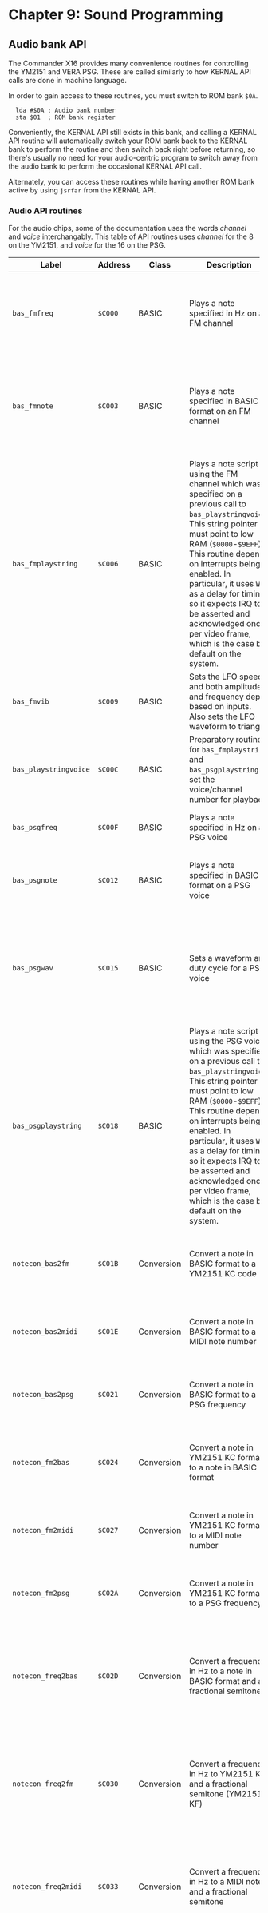 # Chapter 9: Sound Programming

## Audio bank API

The Commander X16 provides many convenience routines for controlling the YM2151 and VERA PSG. These are called similarly to how KERNAL API calls are done in machine language.

In order to gain access to these routines, you must switch to ROM bank `$0A`.

```
  lda #$0A ; Audio bank number
  sta $01  ; ROM bank register
```

Conveniently, the KERNAL API still exists in this bank, and calling a KERNAL API routine will automatically switch your ROM bank back to the KERNAL bank to perform the routine and then switch back right before returning, so there's usually no need for your audio-centric program to switch away from the audio bank to perform the occasional KERNAL API call.

Alternately, you can access these routines while having another ROM bank active by using `jsrfar` from the KERNAL API.

### Audio API routines

For the audio chips, some of the documentation uses the words *channel* and *voice* interchangably. This table of API routines uses *channel* for the 8 on the YM2151, and *voice* for the 16 on the PSG.

| Label | Address | Class | Description | Inputs | Returns | Preserves |
|-|-|-|-|-|-|-|
| `bas_fmfreq` | `$C000` | BASIC | Plays a note specified in Hz on an FM channel | .A = channel <br/> .X .Y = 16-bit frequency in Hz <br/> .C clear = normal <br/> .C set = no retrigger | .C clear = success <br/> .C set = error | none |
| `bas_fmnote` | `$C003` | BASIC | Plays a note specified in BASIC format on an FM channel | .A = channel <br/> .X = note (BASIC format) </br> .Y = fractional semitone <br/> .C clear = normal <br/> .C set = no retrigger | .C clear = success <br/> .C set = error | none |
| `bas_fmplaystring` | `$C006` | BASIC | Plays a note script using the FM channel which was specified on a previous call to `bas_playstringvoice`. This string pointer must point to low RAM (`$0000`-`$9EFF`). This routine depends on interrupts being enabled. In particular, it uses `WAI` as a delay for timing, so it expects IRQ to be asserted and acknowledged once per video frame, which is the case by default on the system. | .A = string length <br/> .X .Y = pointer to string | none | none |
| `bas_fmvib` | `$C009` | BASIC | Sets the LFO speed and both amplitude and frequency depth based on inputs. Also sets the LFO waveform to triangle. | .A = speed </br> .X = PMD/AMD depth | .C clear = success <br/> .C set = error | none |
| `bas_playstringvoice` | `$C00C` | BASIC | Preparatory routine for `bas_fmplaystring` and `bas_psgplaystring` to set the voice/channel number for playback | .A = PSG/YM voice/channel | none | .A .X |
| `bas_psgfreq` | `$C00F` | BASIC | Plays a note specified in Hz on a PSG voice | .A = voice <br/> .X .Y = 16-bit frequency | .C clear = success <br/> .C set = error | none |
| `bas_psgnote` | `$C012` | BASIC | Plays a note specified in BASIC format on a PSG voice | .A = voice <br/> .X = note (BASIC format) </br> .Y = fractional semitone | .C clear = success <br/> .C set = error | none |
| `bas_psgwav` | `$C015` | BASIC | Sets a waveform and duty cycle for a PSG voice | .A = voice </br> .X 0-63 = Pulse, 1/128 - 64/128 duty cycle <br/> .X 64-127 = Sawtooth <br/> .X 128-191 = Triangle <br/> .X 192-255 = Noise | .C clear = success <br/> .C set = error | none |
| `bas_psgplaystring` | `$C018` | BASIC | Plays a note script using the PSG voice which was specified on a previous call to `bas_playstringvoice`. This string pointer must point to low RAM (`$0000`-`$9EFF`). This routine depends on interrupts being enabled. In particular, it uses `WAI` as a delay for timing, so it expects IRQ to be asserted and acknowledged once per video frame, which is the case by default on the system. | .A = string length <br/> .X .Y = pointer to string | none | none |
| `notecon_bas2fm` | `$C01B` | Conversion | Convert a note in BASIC format to a YM2151 KC code | .X = note (BASIC format) | .X = note (YM2151 KC) <br/> .C clear = success <br/> .C set = error | .Y |
| `notecon_bas2midi` | `$C01E` | Conversion | Convert a note in BASIC format to a MIDI note number | .X = note (BASIC format) | .X = MIDI note <br/> .C clear = success <br/> .C set = error | .Y |
| `notecon_bas2psg` | `$C021` | Conversion | Convert a note in BASIC format to a PSG frequency | .X = note (BASIC format) <br/> .Y = fractional semitone | .X .Y = PSG frequency <br/> .C clear = success <br/> .C set = error | none |
| `notecon_fm2bas` | `$C024` | Conversion | Convert a note in YM2151 KC format to a note in BASIC format | .X = YM2151 KC  | .X = note (BASIC format) <br/> .C clear = success <br/> .C set = error | .Y |
| `notecon_fm2midi` | `$C027` | Conversion | Convert a note in YM2151 KC format to a MIDI note number | .X = YM2151 KC  | .X = MIDI note <br/> .C clear = success <br/> .C set = error | .Y |
| `notecon_fm2psg` | `$C02A` | Conversion | Convert a note in YM2151 KC format to a PSG frequency | .X = YM2151 KC <br/> .Y = fractional semitone | .X .Y = PSG frequency <br/> .C clear = success <br/> .C set = error | none |
| `notecon_freq2bas` | `$C02D` | Conversion | Convert a frequency in Hz to a note in BASIC format and a fractional semitone | .X .Y = 16-bit frequency in Hz | .X = note (BASIC format) <br/> .Y = fractional semitone <br/> .C clear = success <br/> .C set = error | none |
| `notecon_freq2fm` | `$C030` | Conversion | Convert a frequency in Hz to YM2151 KC and a fractional semitone (YM2151 KF) | .X .Y = 16-bit frequency in Hz | .X = YM2151 KC <br/> .Y = fractional semitone (YM2151 KF) <br/> .C clear = success <br/> .C set = error | none |
| `notecon_freq2midi` | `$C033` | Conversion | Convert a frequency in Hz to a MIDI note and a fractional semitone | .X .Y = 16-bit frequency in Hz | .X = MIDI note <br/> .Y = fractional semitone <br/> .C clear = success <br/> .C set = error | none |
| `notecon_freq2psg` | `$C036` | Conversion | Convert a frequency in Hz to a VERA PSG frequency | .X .Y = 16-bit frequency in Hz | .X .Y = 16-bit frequency in VERA PSG format <br/> .C clear = success <br/> .C set = error | none |
| `notecon_midi2bas` | `$C039` | Conversion | Convert a MIDI note to a note in BASIC format | .X = MIDI note | .X = note (BASIC format) <br/> .C clear = success <br/> .C set = error | .Y |
| `notecon_midi2fm` | `$C03C` | Conversion | Convert a MIDI note to a YM2151 KC | .X = MIDI note | .X = YM2151 KC <br/> .C clear = success <br/> .C set = error | .Y |
| `notecon_midi2psg` | `$C03F` | Conversion | Convert a MIDI note and fractional semitone to a PSG frequency | .X = MIDI note <br/> .Y = fractional semitone | .X .Y = 16-bit frequency in VERA PSG format <br/> .C clear = success <br/> .C set = error | none |
| `notecon_psg2bas` | `$C042` | Conversion | Convert a frequency in VERA PSG format to a note in BASIC format and a fractional semitone | .X .Y = 16-bit frequency in VERA PSG format | .X = note (BASIC format) <br/> .Y = fractional semitone <br/> .C clear = success <br/> .C set = error | none |
| `notecon_psg2fm` | `$C045` | Conversion | Convert a frequency in VERA PSG format to YM2151 KC and a fractional semitone (YM2151 KF) | .X .Y = 16-bit frequency in VERA PSG format | .X = YM2151 KC <br/> .Y = fractional semitone (YM2151 KF) <br/> .C clear = success <br/> .C set = error | none |
| `notecon_psg2midi` | `$C048` | Conversion | Convert a frequency in VERA PSG format to a MIDI note and a fractional semitone | .X .Y = 16-bit frequency in VERA PSG format | .X = MIDI note <br/> .Y = fractional semitone <br/> .C clear = success <br/> .C set = error | none |
| `psg_init` | `$C04B` | VERA PSG | Initialize the state of the PSG. Silence all voices. Reset the attenuation levels to 0. Set "playstring" defaults including `O4`, `T120`, `S1`, and `L4`. Set all PSG voices to the pulse waveform at 50% duty with panning set to both L+R | none | none | none |
| `psg_playfreq` | `$C04E` | VERA PSG | Turn on a PSG voice at full volume (factoring in attenuation) and set its frequency | .A = voice <br/> .X .Y = 16 bit frequency in VERA PSG format | none | none |
| `psg_read` | `$C051` | VERA PSG | Read a value from one of the VERA PSG registers. If the selected register is a volume register, return either the cooked value (attenuation applied) or the raw value (as received by `psg_write` or `psg_setvol`, or as set by `psg_playfreq`) depending on the state of the carry flag | .X = PSG register address (offset from `$1F9C0`) <br/> .C clear = if volume, return raw <br/> .C set = if volume, return cooked | .A = register value | .X |
| `psg_setatten` | `$C054` | VERA PSG | Set the attenuation value for a PSG voice. The valid range is from `$00` (full volume) to `$3F` (fully muted). API routines which affect volume will deduct the attenuation value from the intended volume before setting it. Calls to this routine while a note is playing will change the output volume of the voice immediately. This control can be considered a "master volume" for the voice. | .A = voice <br/> .X = attenuation | none | none |
| `psg_setfreq` | `$C057` | VERA PSG | Set the frequency of a PSG voice without changing any other attributes of the voice | .A = voice <br/> .X .Y = 16 bit frequency in VERA PSG format | none | none |
| `psg_setpan` | `$C05A` | VERA PSG | Set the simple panning for the voice. A value of `0` will silence the voice entirely until another pan value is set. | .A = voice <br/> .X 0 = none <br/> .X 1 = left <br/> .X 2 = right <br/> .X 3 = both | none | none |
| `psg_setvol` | `$C05D` | VERA PSG | Set the volume for the voice. The volume that's written to the VERA has attenuation applied. Valid volumes range from `$00` to `$3F` inclusive | .A = voice <br/> .X = volume | none | none |
| `psg_write` | `$C060` | VERA PSG | Write a value to one of the VERA PSG registers. If the selected register is a volume register, attenuation will be applied before the value is written to the VERA | .A = value <br/>.X = PSG register address (offset from `$1F9C0`) | none | .A .X |
| `ym_init` | `$C063` | YM2151 | Initialize the state of the YM chip. Silence all channels by setting the release part of the ADSR envelope to max and then setting all channels to released. Reset all attenuation levels to 0. Set "playstring" defaults including `O4`, `T120`, `S1`, and `L4`. Set panning for all channels set to both L+R. Reset LFO state. Set all of the other registers to `$00` | none | .C clear = success <br/> .C set = error | none |
| `ym_loaddefpatches` | `$C066` | YM2151 | Load a default set of patches into the 8 channels.<br/> `C0: Piano (0)`<br/>`C1: E. Piano (5)`<br/>`C2: Vibraphone (11)`<br/>`C3: Fretless (35)`<br/> `C4: Violin (40)`<br/>`C5: Trumpet (56)`<br/>`C6: Blown Bottle (76)`<br/>`C7: Fantasia (88)` | none | .C clear = success <br/> .C set = error | none |
| `ym_loadpatch` | `$C069` | YM2151 | Load into a channel a patch preset by number (0-161) from the audio bank, or from an arbitrary memory location. High RAM addresses (`$A000`-`$BFFF`) are accepted in this mode. | .A = channel<br/>.C clear = .X .Y = patch address<br/>.C set = .X = patch number | .C clear = success <br/> .C set = error | none |
| `ym_loadpatchlfn` | `$C06C` | YM2151 | Load patch into a channel by way of an open logical file number. This routine will read 26 bytes from the open file, or possibly fewer bytes if there's an error condition. The routine will leave the file open on return. On return if .C is set, check .A for the error code. | .A = channel<br/>.X = Logical File Number | .C clear = success <br/> .C set .A=0 = YM error <br/> .C set .A&3=2 = read timeout <br/> .C set .A&3=3 = file not open<br/> .C set .A&64=64 = EOF<br/> .C set .A&128=128 = device not present | none |
| `ym_playdrum` | `$C06F` | YM2151 | Load a patch associated with a MIDI drum note number and trigger it on a channel. Valid drum note numbers mirror the General MIDI percussion standard and range from 25 (Snare Roll) through 87 (Open Surdo). Note 0 will release the note. After the drum is played, the channel will still contain the patch for the drum sound and thus may not sound musical if you attempt to play notes on it before loading another instrument patch. | .A = channel<br/>.X = drum note | .C clear = success <br/> .C set = error | none |
| `ym_playnote` | `$C072` | YM2151 | Set a KC/KF on a channel and optionally trigger it. | .A = channel<br/>.X = KC<br/>.Y = KF (fractional semitone)<br/>.C clear = trigger<br/>.C set = no trigger | .C clear = success <br/> .C set = error | none |
| `ym_setatten` | `$C075` | YM2151 | Set the attenuation value for a channel. The valid range is from `$00` (full volume) to `$7F` (fully muted). API routines which affect TL or CON will add the attenuation value from the intended TL on operators that are carriers before setting it. Calls to this routine will change the TL of the channel's carriers immediately. This control can be considered a "master volume" for the channel. | .A = channel <br/> .X = attenuation | .C clear = success <br/> .C set = error | .A .X |
| `ym_setdrum` | `$C078` | YM2151 | Load a patch associated with a MIDI drum note number and set the KC/KF for it on a channel. Called by `ym_playdrum`. | .A = channel<br/>.X = drum note | .C clear = success <br/> .C set = error | none |
| `ym_setnote` | `$C07B` | YM2151 | Set a KC/KF on a channel. Called by `ym_playnote`. | .A = channel<br/>.X = KC<br/>.Y = KF (fractional semitone) | .C clear = success <br/> .C set = error | none |
| `ym_setpan` | `$C07E` | YM2161 | Set the simple panning for the channel. A value of `0` will silence the channel entirely until another pan value is set. | .A = channel <br/> .X 0 = none <br/> .X 1 = left <br/> .X 2 = right <br/> .X 3 = both | .C clear = success <br/> .C set = error | none |
| `ym_read` | `$C081` | YM2151 | Read a value from the in-RAM shadow of one of the YM2151 registers. The YM2151's internal registers cannot be read from, but this API keeps state of what was written, so this routine will be able to retrieve chip values for you. If the selected register is a TL register, return either the cooked value (attenuation applied) or the raw value (as received by `ym_write`) depending on the state of the carry flag | .X = YM2151 register address <br/> .C clear = if TL, return raw <br/> .C set = if TL, return cooked | .A = register value<br/>.C clear = success <br/> .C set = error | .X |
| `ym_release` | `$C084` | YM2161 | Release a note on a channel. If a note is not playing, this routine has no tangible effect | .A = channel | .C clear = success <br/> .C set = error | none |
| `ym_trigger` | `$C087` | YM2161 | Trigger the currently configured note on a channel, optionally releasing the channel first depending on the state of the carry flag. | .A = channel <br/>.C clear = release first<br/> .C set = no release | .C clear = success <br/> .C set = error | none |
| `ym_write` | `$C08A` | YM2151 | Write a value to one of the YM2151 registers and to the in-RAM shadow copy. If the selected register is a TL register, attenuation will be applied before the value is written. Writes which affect which operators are carriers will have TL values for that channel appropriately recalculated and rewritten | .A = value <br/>.X = YM register address | .C clear = success <br/> .C set = error | .A .X |

## Direct communication with the YM2151 and VERA PSG vs API

Use of the API routines above is not required to access the capabilities of the sound chips. However, mixing raw writes to a chip and API access for the same chip is not recommended, particularly where PSG volumes and YM2151 TL and RLFBCON registers are concerned. The API processes volumes, calculating attenuation and adjusting the output volume accordingly, and the API will be oblivious to direct manipulation of the sound chips.

The sections below describe how to do raw access to the sound chips outside of the API.


## VERA PSG and PCM Programming

* For VERA PSG and PCM, refer to the [VERA Programmer's Reference](VERA%20Programmer's%20Reference.md).

## YM2151 (OPM) FM Synthesis

The Yamaha YM2151 (OPM) sound chip is an FM synthesizer ASIC in the Commander X16.
It is connected to the system bus at I/O address `0x9F40` (address register) and at `0x9F41` (data register). It has 8 independent voices with 4 FM operators each. Each
voice is capable of left/right/both audio channel output. The four operators of each channel may be connected in one of 8 pre-defined "connection algorithms" in order to produce a wide variety of timbres.

### YM2151 Communication:

There are 3 basic operations to communicate with the YM chip: Reading its status,
address select, and data write. These are performed by reading from or writing to
one of the two I/O addresses as follows:

Address|Name|Read Action|Write Action
--|--|-----|-----
0x9F40|`YM_address`|Undefined (returns ?)|Selects the internal register address where data is written.
0x9F41|`YM_data`|Returns the `YM_status` byte|Writes the value into the currently-selected internal address.

The values stored in the YM's internal registers are write-only. If you need
to know the values in the registers, you must store a copy of the values somewhere in memory as you write updates to the YM.

### YM Write Procedure

1. Ensure YM is not busy (see Write Timing below).
2. Select the desired internal register address by writing it into `YM_address`.
3. Write the new value for this register into `YM_data`.

*Note:* You may write into the same register multiple times without repeating a write to `YM_address`. The same register will be updated with each data write.

### Write Timing: ###

**The YM2151 is sensitive to the speed at which you write data into it. If you
make writes when it is not ready to receive them, they will be dropped and the sound output will be corrupted.**

You must include a delay between writes to the address select register ($9F40) and the subsequent data write. 10 CPU cycles is the recommended minimum delay.


The YM becomes `BUSY` for approximately 150 CPU cycles' (at 8Mhz) whenever it receives a data write. *Any writes into YM_data during this `BUSY` period will be ignored!*

In order to avoid this, you can use the `BUSY` flag which is bit 7 of the `YM status` byte. Read the status byte from `YM_data` (0x9F41). If the top bit (7) is set, the YM may not be written into at this time. Note that it is not *required* that you read `YM_status`, only that writes occur no less than ~150 CPU cycles apart. For instance, BASIC executes slowly enough that you are in no danger of writing into the YM too quickly, so BASIC programs may skip checking `YM_status`.

Lastly, the `BUSY` flag sometimes takes a (very) short period before it goes high. This has only been observed when IMMEDIATELY polling the flag after a write into `YM_data.` As long as your code does not do so, this quirk should not be an issue.

### Example Code: ###

  **Assembly Language:**

    check_busy:
      BIT YM_data      ; check busy flag
      BMI check_busy   ; wait until busy flag is clear
      LDA #$08         ; Select YM register $08 (Key-Off/On)
      STA YM_addr      ;
      NOP              ;<-+
      NOP              ;  |
      NOP              ;  +--slight pause before writing data
      NOP              ;  |
      NOP              ;<-+
      LDA #$04         ; Write $04 (Release note on channel 4).
      STA YM_data
      RTS

  **BASIC:**

    10 YA=$9F40      : REM YM_ADDRESS
    20 YD=$9F41      : REM YM_DATA
    30 POKE YA,$29   : REM CHANNEL 1 NOTE SELECT
    40 POKE YD,$4A   : REM SET NOTE = CONCERT A
    50 POKE YA,$08   : REM SELECT THE KEY ON/OFF REGISTER
    60 POKE YD,$00+1 : REM RELEASE ANY NOTE ALREADY PLAYING ON CHANNEL 1
    70 POKE YD,$78+1 : REM KEY-ON VOICE 1 TO PLAY THE NOTE
    80 FOR I=1 TO 100 : NEXT I : REM DELAY WHILE NOTE PLAYS
    90 POKE YD,$00+1 : REM RELEASE THE NOTE

## YM2151 Internal Addressing

The YM register address space can be thought of as being divided into 3 ranges:

Range|Type|Description
--|---|----
00 .. 1F|Global Values|Affect individual global parameters such as LFO frequency, noise enable, etc.
20 .. 3F|Channel CFG|Parameters in groups of 8, one per channel. These affect the whole channel.
40 .. FF|Operator CFG|Parameters in groups of 32 - these map to individual operators of each voice.

## YM2151 Register Map

#### Global Settings:
<table>
  <tr>
    <th rowspan="2">Addr</th>
    <th rowspan="2">Register</th>
    <th colspan="8">Bits</th>
    <th rowspan="2">Description</th>
  </tr>
  <tr>
    <th>7</th>
    <th>6</th>
    <th>5</th>
    <th>4</th>
    <th>3</th>
    <th>2</th>
    <th>1</th>
    <th>0</th>
  </tr>
  <tr>
    <td>$01</td>
    <td>Test Register</td>
    <td>!</td>
    <td>!</td>
    <td>!</td>
    <td>!</td>
    <td>!</td>
    <td>!</td>
    <TD>LR</TD>
    <td>!</td>
    <td>
      Bit 1 is the LFO reset bit. Setting it disables the LFO and holds the oscillator at 0. Clearing it enables the LFO.<br />
      All other bits control various test functions and should not be written into.
    </td>
  </tr>
  <tr>
    <td>$08</td>
    <td>Key Control</td>
    <td>.</td>
    <td>C2</td>
    <td>M2</td>
    <td>C1</td>
    <td>M1</td>
    <td colspan="3">CHA</td>
    <td>
      Starts and Releases notes on the 8 channels.<br />
      Setting/Clearing bits for M1,C1,M2,C2 controls the key state
      for those operators on channel CHA.<br />
      NOTE: The operator order is different than the order they
      appear in the Operator configuration registers!
    </td>
  </tr>
  <tr>
    <td>$0F</td>
    <td>Noise Control</td>
    <td>NE</td>
    <td>.</td>
    <td>.</td>
    <td colspan="5">NFRQ</td>
    <td>
      NE = Noise Enable<br />
      NFRQ = Noise Frequency<br />
      When eabled, C2 of channel 7 will use a noise waveform instead
      of a sine waveform.
    </td>
  </tr>
  <tr>
    <td>$10</td>
    <td>Ta High</td>
    <td colspan="8">CLKA1</td>
    <td>Top 8 bits of Timer A period setting</td>
  </tr>
  <tr>
    <td>$11</td>
    <td>Ta Low</td>
    <td>.</td>
    <td>.</td>
    <td>.</td>
    <td>.</td>
    <td>.</td>
    <td>.</td>
    <td colspan="2">CLKA2</td>
    <td>Bottom 2 bits of Timer A period setting</td>
  </tr>
  <tr>
    <td>$12</td>
    <td>Timer B</td>
    <td colspan="8">CLKB</td>
    <td>Timer B period setting</td>
  </tr>
  <tr>
    <td colspan="2"></td>
    <th>7</th>
    <th>6</th>
    <th>5</th>
    <th>4</th>
    <th>3</th>
    <th>2</th>
    <th>1</th>
    <th>0</th>
    <td></td>
  </tr>

  <tr>
    <td>$14</td>
    <td>IRQ Control</td>
    <td>CSM</td>
    <td>.</td>
    <td colspan="2">Clock ACK</td>
    <td colspan="2">IRQ EN</td>
    <td colspan="2">Clock Start</td>
    <td>
      CSM: When a timer expires, trigger note key-on for all channels.<br />
      For the other 3 fields, lower bit = Timer A, upper bit = Timer B.<br />
      Clock ACK: clears the timer's bit in the YM_status byte and acknowledges the IRQ.<br />
    </td>
  </tr>
  <tr>
    <td>$18</td>
    <td>LFO Freq.</td>
    <td colspan="8">LFRQ</td>
    <td>Sets LFO frequency.<br />
    $00 = ~0.008Hz<br />
    $FF = ~32.6Hz</td>
  </tr>
  <tr>
    <td rowspan="2">$19</td>
    <td rowspan="2">LFO Amplitude</td>
    <td>0</td>
    <td colspan="7">AMD</td>
    <td rowspan="2">
      AMD = Amplitude Modulation Depth<br />
      PMD = Phase Modulation (vibrato) Depth<br />
      Bit 7 determines which parameter is being set when writing into
      this register.
    </td>
  </tr>
  <tr>
    <td>1</td>
    <td colspan="7">PMD
  <tr>
    <td>$1B</td>
    <td>CT / LFO Waveform</td>
    <td colspan="2">CT</td>
    <td>.</td>
    <td>.</td>
    <td>.</td>
    <td>.</td>
    <td colspan="2">W</td>
    <td>
      CT: sets output pins CT1 and CT1 high or low. (not connected to anything in X16)<br />
      W: LFO Waveform: 0-4 = Saw, Square, Triange, Noise<br />
      For sawtooth: PM->////  AM->\\\\
    </td>
  </tr>
</table>




#### Channel CFG Registers:
<table>
  <tr>
    <th rowspan="2">Register Range</th>
    <th colspan="8">Register bits</th>
    <th rowspan="2">Description
  </tr>
  <tr>
    <th>7</th>
    <th>6</th>
    <th>5</th>
    <th>4</th>
    <th>3</th>
    <th>2</th>
    <th>1</th>
    <th>0</th>
  </tr>
  <tr>
    <td>$20 + channel</td>
    <td colspan="2">RL</td>
    <td colspan="3">FB</td>
    <td colspan="3">CON</td>
    <td rowspan="4">
      <dl>
        <dt>RL</dt><dd>Right/Left Output Enable</dd>
        <dt>FB</dt><dd>M1 Feedback Level</dd>
        <dt>CON</dt><dd>Operator connection algorithm</dd>
        <dt>KC</dt><dd>Key Code</dd>
        <dt>KF</dt><dd>Key Fraction</dd>
        <dt>PMS</dt><dd>Phase Modulation Sensitivity</dd>
        <dt>AMS</dt><dd>Amplitude Modulation Sensitivity</dd>
      </dl>
    </td>
  </tr>
  <tr>
    <td>$28 + channel</td>
    <td>.</td>
    <td colspan="7">KC</td>
  </tr>
  <tr>
    <td>$30 + channel</td>
    <td colspan="6">KF</td>
    <td>.</td>
    <td>.</td>
  </tr>
  <tr>
    <td>$38 + channel</td>
    <td>.</td>
    <td colspan="3">PMS</td>
    <td>.</td>
    <td>.</td>
    <td colspan="2">AMS</td>
  </tr>
</table>

#### Operator CFG Registers:
<table>
  <tr>
    <th rowspan="2">Register<br />Range</th>
    <th rowspan="2">Operator</th>
    <th colspan="8">Register Bits</th>
    <th rowspan="2">Description</th>
  </tr>
  <tr>
    <th>7</th>
    <th>6</th>
    <th>5</th>
    <th>4</th>
    <th>3</th>
    <th>2</th>
    <th>1</th>
    <th>0</th>
  </tr>
  <tr>
    <td rowspan="4" valign="top">$40</td>
    <td>M1: $40+channel</td>
    <td rowspan="4" >.</td>
    <td rowspan="4" colspan="3">DT1</td>
    <td rowspan="4" colspan="4">MUL</td>
    <td rowspan="4" valign="top">
      <dl>
        <dt>DT1</dt><dd>Detune Amount (fine)</dd>
        <dt>MUL</dt><dd>Frequency Multiplier</dd>
      </dl>
    </td>
  </tr>
  <tr>
    <td>M2: $48+channel</td>
  </tr>
  <tr>
    <td>C1: $50+channel</td>
  </tr>
  <tr>
    <td>C2: $58+channel</td>
  </tr>
  <tr>
    <td rowspan="4" valign="top">$60</td>
    <td>M1: $60+channel</td>
    <td rowspan="4" >.</td>
    <td rowspan="4" colspan="7">TL</td>
    <td rowspan="4" valign="top">
      <dl>
        <dt>TL</dt><dd>Total Level (volume attenuation)<br/>
                       (0=max, $7F=min)
        </dd>
      </dl>
    </td>
  </tr>
  <tr>
    <td>M2: $68+channel</td>
  </tr>
  <tr>
    <td>C1: $70+channel</td>
  </tr>
  <tr>
    <td>C2: $78+channel</td>
  </tr>
  <tr>
    <td rowspan="4" valign="top">$80</td>
    <td>M1: $80+channel</td>
    <td rowspan="4" colspan="2">KS</td>
    <td rowspan="4" >.</td>
    <td rowspan="4" colspan="5">AR</td>
    <td rowspan="4" valign="top">
      <dl>
        <dt>KS</dt><dd>Key Scaling (ADSR rate scaling)</dd>
        <dt>AR</dt><dd>Attack Rate</dd>
      </dl>
    </td>
  </tr>
  <tr>
    <td>M2: $88+channel</td>
  </tr>
  <tr>
    <td>C1: $90+channel</td>
  </tr>
  <tr>
    <td>C2: $98+channel</td>
  </tr>
  <tr>
    <td rowspan="4" valign="top">$A0</td>
    <td>M1: $A0+channel</td>
    <td rowspan="4">A<br />M<br /><br />E<br />n<br />a</td>
    <td rowspan="4" >.</td>
    <td rowspan="4" >.</td>
    <td rowspan="4" colspan="5">D1R</td>
    <td rowspan="4" valign="top">
      <dl>
        <dt>AM-Ena</dt><dd>Amplitude Modulation Enable</dd>
        <dt>D1R</dt><dd>Decay Rate 1<br />
                        (From peak down to sustain level)
        </dd>
      </dl>
    </td>
  </tr>
  <tr>
    <td>M2: $A8+channel</td>
  </tr>
  <tr>
    <td>C1: $B0+channel</td>
  </tr>
  <tr>
    <td>C2: $B8+channel</td>
  </tr>
  <tr>
    <td rowspan="4" valign="top">$C0</td>
    <td>M1: $C0+channel</td>
    <td rowspan="4" colspan="2">DT2</td>
    <td rowspan="4" >.</td>
    <td rowspan="4" colspan="5">D2R</td>
    <td rowspan="4" valign="top">
      <dl>
        <dt>DT2</dt><dd>Detune Amount (coarse)</dd>
        <dt>D2R</dt><dd>Decay Rate 2<br />
                        (During sustain phase)
        </dd>
      </dl>
    </td>
  </tr>
  <tr>
    <td>M2: $C8+channel</td>
  </tr>
  <tr>
    <td>C1: $D0+channel</td>
  </tr>
  <tr>
    <td>C2: $D8+channel</td>
  </tr>
  <tr>
    <td rowspan="4" valign="top">$E0</td>
    <td>M1: $E0+channel</td>
    <td rowspan="4" colspan="4">D1L</td>
    <td rowspan="4" colspan="4">RR</td>
    <td rowspan="4" valign="top">
      <dl>
        <dt>D1L</dt><dd>Decay 1 Level (Sustain level)<br />
                        Level at which decay switches from D1R to D2R
        </dd>
        <dt>RR</dt><dd>Release Rate</dd>
      </dl>
    </td>
  </tr>
  <tr>
    <td>M2: $E8+channel</td>
  </tr>
  <tr>
    <td>C1: $F0+channel</td>
  </tr>
  <tr>
    <td>C2: $F8+channel</td>
  </tr>
</table>

# YM2151 Register Details

## Global Parameters:

**LR** (LFO Reset)

Register $01, bit 1

Setting this bit will disable the LFO and hold it at level 0. Clearing this bit
allows the LFO to operate as normal. (See LFRQ for further info)

**KON** (KeyON)

Register $08

* Bits 0-2: Channel_Number

* Bits 3-6: Operator M1, C1, M2, C2 control bits:
  * 0: Releases note on operator
  * 0->1: Triggers note attack on operator
  * 1->1: No effect

Use this register to start/stop notes. Typically, all 4 operators are triggered/released
together at once. Writing a value of $78+channel_number will start a note on all 4 OPs,
and writing a value of $00+channel_number will stop a note on all 4 OPs.

**NE** (Noise Enable)

Register $0F, Bit 7

When set, the C2 operator of channel 7 will use a noise waveform instead of a sine.

**NFRQ** (Noise Frequency)

Register $0F, Bits 0-4

Sets the noise frequency, $00 is the lowest and $1F is the highest. NE bit must be
set in order for this to have any effect. Only affects operator C2 on channel 7.

**CLKA1** (Clock A, high order bits)

Register $10, Bits 0-7

This is the high-order value for Clock A (a 10-bit value).

**CLKA2** (Clock A, low order bits)

Register $11, Bits 0-1

Sets the 2 low-order bits for Clock A (a 10-bit value).

Timer A's period is
Computed as (64*(1024-ClkA)) / PhiM ms.  (PhiM = 3579.545Khz)

**CLKB** (Clock B)

Register $12, Bits 0-7

Sets the Clock B period. The period for Timer B is computed as (1024*(256-CLKB)) / PhiM ms. (PhiM = 3579.545Khz)

**CSM**

Register $14, Bit 7

When set, the YM2151 will generate a KeyON attack on all 8 channels whenever TimerA overflows.

**Clock ACK**

Register $14, Bits 4-5

Clear (acknowledge) IRQ status generated by TimerA and TimerB (respectively).

**IRQ EN**

Register $14, Bits 2-3

When set, enables IRQ generation when TimerA or TimerB (respectively) overflow.
The IRQ status of the two timers is checked by reading from the YM2151_STATUS byte.
Bit 0 = Timer A IRQ status, and Bit 1 = Timer B IRQ status. Note that these status
bits are only active if the timer has overflowed AND has its IRQ_EN bit set.

**Clock Start**

Register $14, Bits 0-1

When set, these bits clear the TimerA and TimerB (respectively) counters and starts
it running.

**LFRQ** (LFO Frequency)

Register $18, Bits 0-7

Sets the LFO frequency.
* $00 = ~0.008Hz
* $FF = ~32.6Hz

Note that even setting the value zero here results in a positive LFO frequency. Any channels sensitive to the LFO will still be affected by the LFO unless the `LR` bit is set in register $01 to completely disable it.

**AMD** (Amplitude Modulation Depth)

Register $19 Bits 0-6, Bit 7 clear

Sets the peak strength of the LFO's Amplitude Modulation effect. Note that bit 7 of the value written into $19 must be clear in order to set the AMD. If bit 7 is set, the write will be interpreted as PMD.

**PMD** (Phase Modulation Depth)

Register $19 Bits 0-6, Bit 7 set

Sets the peak strength of the LFO's Phase Modulation effect. Note that bit 7 of the value written into $19 must be set in order to set the PMD. If bit 7 is clear, the value is interpreted as AMD.

**CT** (Control pins)

Register $1B, Bits 6-7

These bits set the electrical state of the two CT pins to on/off. These pins are not connected to anything in the X16 and have no effect.

**W** (LFO Waveform)

Register $1B, Bits 0-1

Sets the LFO waveform:
0: Sawtooth, 1: Square (50% duty cycle), 2: Triangle, 3: Noise

## Channel Control Parameters:

**RL** (Right/Left output enable)

Register $20 (+ channel), Bits 6-7

Setting/Clearing these bits enables/disables audio output for the selected channel. (bit6=left, bit7=right)

**FB** (M1 Self-Feedback)

Register $20 (+ channel), bits 3-5

Sets the amount of self feedback on operator M1 for the selected channel. 0=none, 7=max

**CON** (Connection Algorithm)

Register $20 (+ channel), bits 0-2

Sets the selected channel to connect the 4 operators in one of 8 arrangements.

  [insert picture here]

**KC** (Key Code - Note selection)

Register $28 + channel, bits 0-6

Sets the octave and semitone for the selected channel.
Bits 4-6 specify the octave (0-7) and bits 0-3 specify the semitone:

0|1|2|4|5|6|8|9|A|C|D|E
-|-|-|-|-|-|-|-|-|-|-|-
c#|d|d#|e|f|f#|g|g#|a|a#|b|c

Note that natural C is at the TOP of the selected octave, and that
each 4th value is skipped. Thus if concert A (A-4, 440hz) is KC=$4A, then middle C is KC=$3E

**KF** (Key Fraction)

Register $30 + channel, Bits 2-7

Raises the pitch by 1/64th of a semitone * the KF value.

**PMS** (Phase Modulation Sensitivity)

Register $38 + channel, Bits 4-6

Sets the Phase Modulation (vibrato) sensitivity of the selected channel. The resulting vibrato depth is determined by the combination of the global PMD setting (see above) modified by each channel's PMS.

Sensitivity values: (+/- cents)

0|1|2|3|4|5|6|7
-|-|-|-|-|-|-|-
0|5|10|20|50|100|400|700

**AMS** (Amplitude Modulation Sensitivity)

Register $38 + channel, Bits 0-1

Sets the Amplitude Modulation sensitivity of the selected channel. Note that each operator may individually enable or disable this effect on its output by setting/clearing the AMS-Ena bit (see below). Operators acting as outputs will exhibit a tremolo effect (varying volume) and operators acting as modulators will vary their effectiveness on the timbre when enabled for amplitude modulation.

Sensitivity values: (dB)

0|1|2|3
-|-|-|-
0|23.90625|47.8125|95.625

## Operator Control Parameters:

Operators are arranged as follows:

name|M1|M2|C1|C2
-|-|-|-|-
index|0|1|2|3

These are the names used throughout this document for consistency, but they may function as either modulators or carriers, depending on which `CON` ALG is used.

The Operator Control parameters are mapped to channels/operators as follows: Register + 8\*op + channel. You may also choose to think of these register addresses as using bits 0-2 = channel, bits 3-4 = operator, and bits 5-7 = parameter. This reference will refer to them using the address range, e.g. $60-$7F = TL. To set TL for channel 2, operator 1, the register address would be $6A ($60 + 1\*8 + 2).


**DT1** (Detune 1 - fine detune)

Registers $40-$5F, Bits 4-6

Detunes the operator from the channel's main pitch. Values 0 and 4=no detuning.
Values 1-3=detune up, 5-7 = detune down.<br/>
The amount of detuning varies with pitch. It decreases as the channel's pitch increases.

**MUL** (Frequency Multiplier)

Registers $40-$5F, Bits 0-3

If MUL=0, it multiplies the operator's frequency by 0.5<br/>
Otherwise, the frequency is multiplied by the value in MUL (1,2,3...etc)

**TL** (Total Level - attenuation)

Registers $60-$7F, Bits 0-6

This is essentially "volume control" - It is an attenuation value, so $00 = maximum level and $7F is minimum level. On output operators, this is the volume output by that operator. On modulating operators, this affects the amount of modulation done to other operators.

**KS** (Key Scaling)

Registers $80-$9F, Bits 6-7

Controls the speed of the ADSR progression. The KS value sets four different levels of scaling. Key scaling increases along with the pitch set in KC. 0=min, 3=max

**AR** (Attack Rate)

Registerss $80-$9F, Bits 0-4

Sets the attack rate of the ADSR envelope. 0=slowest, $1F=fastest

**AMS-Enable** (Amplitude Modulation Sensitivity Enable)

Registers $A0-$BF, Bit 7

If set, the operator's output level will be affected by the LFO according to the channel's AMS setting. If clear, the operator will not be affected.

**D1R** (Decay Rate 1)

Registers $A0-$BF, Bits 0-4

Controls the rate at which the level falls from peak down to the sustain level (D1L). 0=none, $1F=fastest.

**DT2** (Detune 2 - coarse)

Registers $C0-$DF, Bits 6-7

Sets a strong detune amount to the operator's frequency. Yamaha suggests that this is most useful for sound effects. 0=off,

**D2R** (Decay Rate 2)

Registers $C0-$DF, Bits 0-4

Sets the Decay2 rate, which takes effect once the level has fallen from peak down to the sustain level (D1L). This rate continues
until the level reaches zero or until the note is released.

0=none, $1F=fastest

**D1L**

Registers $E0-$FF, Bits 4-7

Sets the level at which the ADSR envelope changes decay rates from D1R to D2R. 0=minimum (no D2R), $0F=maximum (immediately at peak, which effectively disables D1R)


**RR**

Registers $E0-$FF, Bitst 0-3

Sets the rate at which the level drops to zero when a note is released. 0=none, $0F=fastest

<br/>

___

# Getting sound out of the YM2151 (a brief tutorial)

While there is a large number of parameters that affect the sound of the YM2151, its operation can be thought of in simplified terms if you consider that there are basically three components to deal with: Instrument configuration (patch), voice pitch selection,
and "pressing/releasing" the "key" to trigger (begin) and release (end) notes. It's essentially the
same as using a music keyboard. Pressing an instrument button (e.g. Marimba) makes the keyboard
sound like a Marimba. Once this is done, you press a key on the keyboard to play a note,
and release it to stop the note. With the YM, loading a patch (pressing the Marimba button) entails setting all of
the various operators' registers on the voice(s) you want the instrument to be used on.
On the music keyboard, pitch and note stop/start are done with a single piano key. In the
YM2151, these are two distinct actions.

For this tutorial, we will start with the simplest operation, (triggering notes) and proceed to note selection, and finally patch configuration.

## Triggering and Releasing Notes: ###

**Key On/Off (KON) Register ($08):**

This is probably the most important single register in the YM2151. It is used to trigger and release notes. It controls the key on/off state for all 8 channels. A note is triggered whenever its key state changes from off to on, and is released whenever the state changes from on to off. Repeated writes of the same state (off->off or on->on) have no effect.

Whenever an operator is triggered, it progresses through the states of attack, decay1, and sustain/decay2. Whenever an active note is released, it enters the release state where the volume decreases until reaching zero. It then remains silent until the next time the operator is triggered. If you are familiar with the C64 SID chip, this is the same behavior as the "gate" bit on that chip.

Key state and voice selection are both contained in the value written into the KON register as follows:

* Key ON = $78 + channel number
* Key OFF = $0 + channel number

**Simple Examples:**

To release the note in channel 4: write $08 to `YM_address` ($9F40) and then write $04 ($00+4) to `YM_data` ($9F41).

To begin a note on channel 7, write $08 into `YM_address` to select the KON register. Then write $7F ($78+7) into `YM_data`

If the current key state of a channel is not known, you can write key off and then key on immediately (after waiting for the YM busy period to end, of course):

    POKE $9F40,$08 : REM SELECT KEY ON/OFF REGISTER
    POKE $9F41,$07 : REM KEY OFF FOR VOICE 7
    POKE $9F41,$7F : REM KEY ON  FOR VOICE 7

*Remember: BASIC is slow enough that you do not need to poll the `YM_status` byte, but assembly and other languages will need to do so.*

The ADSR parameters will be discussed in more detail later.

**Advanced:**

Each channel (voice) of the YM2151 uses 4 operators which can be gated together or independently. Independent triggering gives lots of advanced possibilities. To trigger and release operators independently, you use different values than $78 or $00. These values are composed by 4 bits which signal the on/off state for each operator.

Suppose a note is playing on channel 2 with all 4 operators active. You can release only the M1 operator by writing $72 into register $08.

**The KON value format:**
<table>
  <tr>
    <td>7</td>
    <td>6</td>
    <td>5</td>
    <td>4</td>
    <td>3</td>
    <td>2</td>
    <td>1</td>
    <td>0</td>
  </tr>
  <tr>
    <td> - </td>
    <td>C2</td>
    <td>M2</td>
    <td>C1</td>
    <td>M1</td>
    <td colspan="3">Channel</td>
  </tr>
</table>

## Pitch Control

**YM Registers:**
* `KC` = $28 + channel number
* `KF` = $30 + channel number

For note selection, each voice has two parameters: `KC` (Key Code) and `KF` (Key Fraction).
These are set in register ranges $28 and $30, respectively. The KC codes correspond
directly to the notes of the chromatic scale. Each value maps to a specific octave & semitone. The `KF` value can even be ignored
for basic musical playback. It is mostly useful for vibrato or pitch bend effects. `KF` raises
the pitch selected in `KC` in 1/64th increments of the way up to the next semitone.

Like all registers in the YM, whenever a channel's `KC` or `KF` value is written, it takes effect immediately. If a note is playing, its pitch immediately changes. When triggering new notes, it is not important whether you write the pitch or key the note first. This happens quickly in real-time and you will not hear any real difference. Changing the pitch without re-triggering the ADSR envelope is how to achieve pitch slides or a legato effect.

##### Key Code (KC):

`KC` codes are "conveniently" arranged so that the upper nybble is the octave (0-7) and the
lower nybble is the pitch. The pitches are arranged as follows within an octave:

Note|C#|D|D#|E|F|F#|G|G#|A|A#|B|C
--|-|-|-|-|-|-|-|-|-|-|-|-
Low Nybble (hex)|0|1|2|4|5|6|8|9|A|C|D|E

(Note that every 4th value is skipped.)

Combine the above with an octave to get a note's `KC` value. For instance: concert A (440hz) is (by sheer coincidence) `$4A`. Middle C is `$3E`, and so forth.

##### Key Fraction (KF):
`KF` values are written into the top 6 bits of the voice's `KF` register. Basically the value is `0, 1<<2, 2<<2, .. 63<<2`

## Loading a patch

The patch configuration is by far the most complicated aspect of using the YM. If you take as given that a voice has a patch loaded, then playing notes on it is fairly straightforward. For the
moment, we will assume a pre-patched voice.

  To get started quickly, here is some BASIC code to patch voice 0 with a marimba tone:

    5 YA=$9F40 : YD=$9F41 : V=0
    10 REM: MARIMBA PATCH FOR YM VOICE 0 (SET V=0..7 FOR OTHER VOICES)
    20 DATA $DC,$00,$1B,$67,$61,$31,$21,$17,$1F,$0A,$DF,$5F,$DE
    30 DATA $DE,$0E,$10,$09,$07,$00,$05,$07,$04,$FF,$A0,$16,$17
    40 READ D
    50 POKE YA,$20+V : POKE YD,D
    60 FOR A=$38 TO $F8 STEP 8
    70 READ D : POKE YA,A+V : POKE YD,D
    80 NEXT A

Once a voice has been patched as above, you can now POKE notes into it with very few commands for each note.

Patches consist mostly of ADSR envelope parameters. A complete patch contains values for the $20 range register (LR|FB|CON), for the $38 range register (AMS|PMS), and 4 values for each of the parameter ranges starting at $40. (4 operators per voice means 4 values per parameter). Since this is a huge amount of flexibility, it is recommended to experiment with instrument creation in an application such as a chip tracker or VST, as the creative process of instrument design is very hands-on and subjective.


## Using the LFO

There is a single global LFO in the YM2151 which can affect the level (volume) and/or pitch of all 8 channels simultaneously. It has a single frequency and waveform setting which must be shared among all channels, and shared between both phase and amplitude modulation. The global parameters `AMD` and `PMD` act as modifiers to the sensitivity settings of the channels. While the frequency and waveform of the LFO pattern must be shared, the depths of the two types of modulation are independent of each other.

You can re-trigger the LFO by setting and then clearing the `LR` bit in the test register ($01).

### Vibrato:

Use Phase Modulation on the desired channels. The `PMS` parameter for each channel allows them to vary their vibrato depths individually. Channels with `PMS` set to zero will have no vibrato. The values given earlier in the `PMS` parameter description represent their maximum amount of affect. These values are modified by the global `PMD.` A `PMD` valie of $7F means 100% effectiveness, $40 means all channels' vibrato depths will be reduced by half, etc.

The vibrato speed is global, depending solely on the value set to `LFRQ.`

### Amplitude Modulation:

Amplitude modulation works similarly to phase modulation, except that the intensity is a combination of the per-channel `AMS` value modified by the global `AMD` value. Additionally, within channels having non-zero amplitude modulation sensitivity, individual operators must have their `AMS-en` bit enabled in order to be affected by the modulation.

If the active operators are acting as carriers (generating output directly), then amplitude modulation will vary the volume of the sound being produced by that operator. This can be described as a "tremelo" effect. If the operators are acting as modulators, then the timbre of the voice will vary as the output level of the affected operators increases and decreases. You may simultaneously enable amplitude modulation on both types of operators.

The amplitude modulation speed is global, depending solely on the value set to `LFRQ.`
